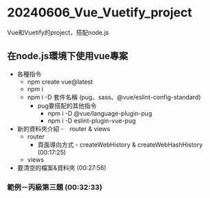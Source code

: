 # 20240606_Vue_Vuetify_project
Vue和Vuetify的project，搭配node.js
## 在node.js環境下使用vue專案
* 各種指令
    * npm create vue@latest
    * npm i
    * npm i -D 套件名稱 (pug、sass、@vue/eslint-config-standard)
        * pug要搭配的其他指令
            * npm i -D @vue/language-plugin-pug
            * npm i -D eslint-plugin-vue-pug
* 新的資料夾介紹 -　router & views
    * router
        * 頁面導向方式 - createWebHistory & createWebHashHistory (00:17:25)
    * views
* 要清空的檔案&資料夾 (00:27:56)
### 範例－丙級第三題 (00:32:33)